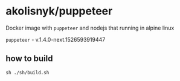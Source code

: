 # akolisnyk/puppeteer

Docker image with `puppeteer` and nodejs that running in alpine linux

`puppeteer` - v.1.4.0-next.1526593919447

## how to build

`sh ./sh/build.sh`
